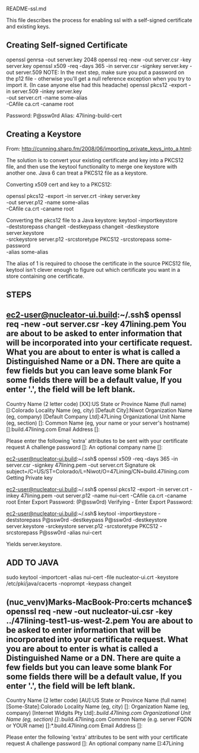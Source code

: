 README-ssl.md

This file describes the process for enabling ssl with a self-signed certificate and existing keys.


Creating Self-signed Certificate
--------------------------------

openssl genrsa -out server.key 2048
openssl req -new -out server.csr -key server.key
openssl x509 -req -days 365 -in server.csr -signkey server.key -out server.509
NOTE:
In the next step, make sure you put a password on the p12 file -
otherwise you'll get a null reference exception when you try to import it.
 (In case anyone else had this headache)
openssl pkcs12 -export -in server.509 -inkey server.key \
               -out server.crt -name some-alias \
               -CAfile ca.crt -caname root

Password: P@ssw0rd
Alias: 47lining-build-cert

Creating a Keystore
-------------------

From: http://cunning.sharp.fm/2008/06/importing_private_keys_into_a.html:

The solution is to convert your existing certificate and key into a PKCS12 file, and then use the keytool functionality to merge one keystore with another one. Java 6 can treat a PKCS12 file as a keystore.

Converting x509 cert and key to a PKCS12:

openssl pkcs12 -export -in server.crt -inkey server.key \
               -out server.p12 -name some-alias \
               -CAfile ca.crt -caname root

Converting the pkcs12 file to a Java keystore:
keytool -importkeystore \
        -deststorepass changeit -destkeypass changeit -destkeystore server.keystore \
        -srckeystore server.p12 -srcstoretype PKCS12 -srcstorepass some-password \
        -alias some-alias

The alias of 1 is required to choose the certificate in the source PKCS12 file, keytool isn't clever enough to figure out which certificate you want in a store containing one certificate.

STEPS
-----

ec2-user@nucleator-ui.build:~/.ssh$ openssl req -new -out server.csr -key 47lining.pem
You are about to be asked to enter information that will be incorporated
into your certificate request.
What you are about to enter is what is called a Distinguished Name or a DN.
There are quite a few fields but you can leave some blank
For some fields there will be a default value,
If you enter '.', the field will be left blank.
-----
Country Name (2 letter code) [XX]:US
State or Province Name (full name) []:Colorado
Locality Name (eg, city) [Default City]:Niwot
Organization Name (eg, company) [Default Company Ltd]:47Lining
Organizational Unit Name (eg, section) []:
Common Name (eg, your name or your server's hostname) []:build.47lining.com
Email Address []:

Please enter the following 'extra' attributes
to be sent with your certificate request
A challenge password []:
An optional company name []:

ec2-user@nucleator-ui.build:~/.ssh$ openssl x509 -req -days 365 -in server.csr -signkey 47lining.pem -out server.crt
Signature ok
subject=/C=US/ST=Colorado/L=Niwot/O=47Lining/CN=build.47lining.com
Getting Private key


ec2-user@nucleator-ui.build:~/.ssh$ openssl pkcs12 -export -in server.crt -inkey 47lining.pem -out server.p12 -name nui-cert -CAfile ca.crt -caname root
Enter Export Password: (P@ssw0rd)
Verifying - Enter Export Password:

ec2-user@nucleator-ui.build:~/.ssh$ keytool -importkeystore -deststorepass P@ssw0rd -destkeypass P@ssw0rd -destkeystore server.keystore -srckeystore server.p12 -srcstoretype PKCS12 -srcstorepass P@ssw0rd -alias nui-cert

Yields server.keystore.

ADD TO JAVA
-----------
sudo keytool -importcert -alias nui-cert -file nucleator-ui.crt -keystore /etc/pki/java/cacerts -noprompt -keypass changeit




(nuc_venv)Marks-MacBook-Pro:certs mchance$ openssl req -new -out nucleator-ui.csr -key ../47lining-test1-us-west-2.pem
You are about to be asked to enter information that will be incorporated
into your certificate request.
What you are about to enter is what is called a Distinguished Name or a DN.
There are quite a few fields but you can leave some blank
For some fields there will be a default value,
If you enter '.', the field will be left blank.
-----
Country Name (2 letter code) [AU]:US
State or Province Name (full name) [Some-State]:Colorado
Locality Name (eg, city) []:
Organization Name (eg, company) [Internet Widgits Pty Ltd]:*.build.47lining.com
Organizational Unit Name (eg, section) []:*.build.47lining.com
Common Name (e.g. server FQDN or YOUR name) []:*.build.47lining.com
Email Address []:

Please enter the following 'extra' attributes
to be sent with your certificate request
A challenge password []:
An optional company name []:47Lining

